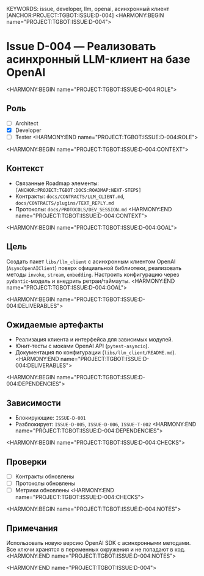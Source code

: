 KEYWORDS: issue, developer, llm, openai, асинхронный клиент
[ANCHOR:PROJECT:TGBOT:ISSUE:D-004]
<HARMONY:BEGIN name="PROJECT:TGBOT:ISSUE:D-004">
# Issue D-004 — Реализовать асинхронный LLM-клиент на базе OpenAI

<HARMONY:BEGIN name="PROJECT:TGBOT:ISSUE:D-004:ROLE">
## Роль
- [ ] Architect
- [x] Developer
- [ ] Tester
<HARMONY:END name="PROJECT:TGBOT:ISSUE:D-004:ROLE">

<HARMONY:BEGIN name="PROJECT:TGBOT:ISSUE:D-004:CONTEXT">
## Контекст
- Связанные Roadmap элементы: `[ANCHOR:PROJECT:TGBOT:DOCS:ROADMAP:NEXT-STEPS]`
- Контракты: `docs/CONTRACTS/LLM_CLIENT.md`, `docs/CONTRACTS/plugins/TEXT_REPLY.md`
- Протоколы: `docs/PROTOCOLS/DEV_SESSION.md`
<HARMONY:END name="PROJECT:TGBOT:ISSUE:D-004:CONTEXT">

<HARMONY:BEGIN name="PROJECT:TGBOT:ISSUE:D-004:GOAL">
## Цель
Создать пакет `libs/llm_client` с асинхронным клиентом OpenAI (`AsyncOpenAIClient`) поверх официальной библиотеки, реализовать методы `invoke`, `stream`, `embedding`. Настроить конфигурацию через `pydantic`-модель и внедрить ретраи/таймауты.
<HARMONY:END name="PROJECT:TGBOT:ISSUE:D-004:GOAL">

<HARMONY:BEGIN name="PROJECT:TGBOT:ISSUE:D-004:DELIVERABLES">
## Ожидаемые артефакты
- Реализация клиента и интерфейса для зависимых модулей.
- Юнит-тесты с моками OpenAI API (`pytest-asyncio`).
- Документация по конфигурации (`libs/llm_client/README.md`).
<HARMONY:END name="PROJECT:TGBOT:ISSUE:D-004:DELIVERABLES">

<HARMONY:BEGIN name="PROJECT:TGBOT:ISSUE:D-004:DEPENDENCIES">
## Зависимости
- Блокирующие: `ISSUE-D-001`
- Разблокирует: `ISSUE-D-005`, `ISSUE-D-006`, `ISSUE-T-002`
<HARMONY:END name="PROJECT:TGBOT:ISSUE:D-004:DEPENDENCIES">

<HARMONY:BEGIN name="PROJECT:TGBOT:ISSUE:D-004:CHECKS">
## Проверки
- [ ] Контракты обновлены
- [ ] Протоколы обновлены
- [ ] Метрики обновлены
<HARMONY:END name="PROJECT:TGBOT:ISSUE:D-004:CHECKS">

<HARMONY:BEGIN name="PROJECT:TGBOT:ISSUE:D-004:NOTES">
## Примечания
Использовать новую версию OpenAI SDK с асинхронными методами. Все ключи хранятся в переменных окружения и не попадают в код.
<HARMONY:END name="PROJECT:TGBOT:ISSUE:D-004:NOTES">

<HARMONY:END name="PROJECT:TGBOT:ISSUE:D-004">
